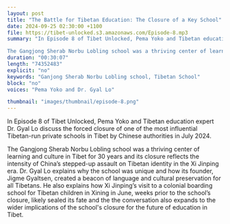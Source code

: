 ```yaml
---
layout: post
title: "The Battle for Tibetan Education: The Closure of a Key School"
date: 2024-09-25 02:30:00 +1100
file: https://tibet-unlocked.s3.amazonaws.com/Episode-8.mp3
summary: "In Episode 8 of Tibet Unlocked, Pema Yoko and Tibetan education expert Dr. Gyal Lo discuss the forced closure of one of the most influential Tibetan-run private schools in Tibet by Chinese authorities in July 2024.

The Gangjong Sherab Norbu Lobling school was a thriving center of learning and culture in Tibet for 30 years and its closure reflects the intensity of China’s stepped-up assault on Tibetan identity in the Xi Jinping era. Dr. Gyal Lo explains why the school was unique and how its founder, Jigme Gyaltsen, created a beacon of language and cultural preservation for all Tibetans. He also explains how Xi Jinping’s visit to a colonial boarding school for Tibetan children in Xining in June, weeks prior to the school’s closure, likely sealed its fate and the the conversation also expands to the wider implications of the school's closure for the future of education in Tibet."
duration: "00:30:07" 
length: "74352483"
explicit: "no" 
keywords: "Ganjong Sherab Norbu Lobling school, Tibetan School"
block: "no" 
voices: "Pema Yoko and Dr. Gyal Lo"

thumbnail: "images/thumbnail/episode-8.png"
---
```

In Episode 8 of Tibet Unlocked, Pema Yoko and Tibetan education expert Dr. Gyal Lo discuss the forced closure of one of the most influential Tibetan-run private schools in Tibet by Chinese authorities in July 2024.

The Gangjong Sherab Norbu Lobling school was a thriving center of learning and culture in Tibet for 30 years and its closure reflects the intensity of China’s stepped-up assault on Tibetan identity in the Xi Jinping era. Dr. Gyal Lo explains why the school was unique and how its founder, Jigme Gyaltsen, created a beacon of language and cultural preservation for all Tibetans. He also explains how Xi Jinping’s visit to a colonial boarding school for Tibetan children in Xining in June, weeks prior to the school’s closure, likely sealed its fate and the the conversation also expands to the wider implications of the school's closure for the future of education in Tibet.
